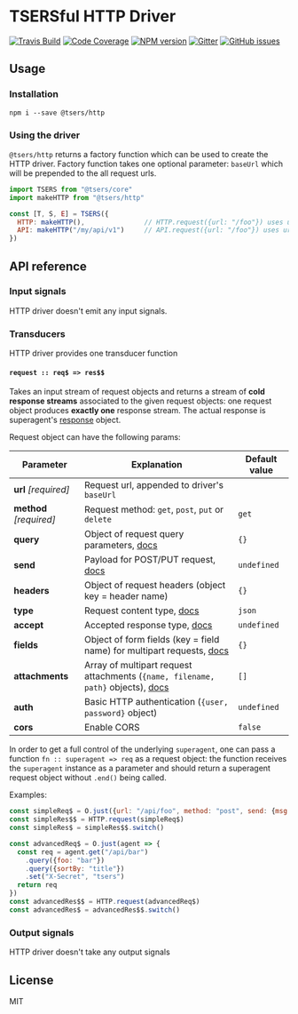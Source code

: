 # TSERSful HTTP Driver

[![Travis Build](https://img.shields.io/travis/tsers-js/http/master.svg?style=flat-square)](https://travis-ci.org/tsers-js/http)
[![Code Coverage](https://img.shields.io/codecov/c/github/tsers-js/http/master.svg?style=flat-square)](https://codecov.io/github/tsers-js/http)
[![NPM version](https://img.shields.io/npm/v/@tsers/http.svg?style=flat-square)](https://www.npmjs.com/package/@tsers/http)
[![Gitter](https://img.shields.io/gitter/room/tsers-js/chat.js.svg?style=flat-square)](https://gitter.im/tsers-js/chat)
[![GitHub issues](https://img.shields.io/badge/issues-%40tsers%2Fcore-blue.svg?style=flat-square)](https://github.com/tsers-js/core/issues)

## Usage

### Installation

```
npm i --save @tsers/http
``` 

### Using the driver

`@tsers/http` returns a factory function which can be used to create
the HTTP driver. Factory function takes one optional parameter: `baseUrl` which
will be prepended to the all request urls. 

```javascript
import TSERS from "@tsers/core"
import makeHTTP from "@tsers/http"

const [T, S, E] = TSERS({
  HTTP: makeHTTP(),               // HTTP.request({url: "/foo"}) uses url "/foo"
  API: makeHTTP("/my/api/v1")     // API.request({url: "/foo"}) uses url "/my/api/v1/foo"
})
```

## API reference

### Input signals

HTTP driver doesn't emit any input signals.

### Transducers

HTTP driver provides one transducer function

#### `request :: req$ => res$$` 

Takes an input stream of request objects and returns a stream of **cold 
response streams** associated to the given request objects: one request 
object produces **exactly one** response stream. The actual response
is superagent's [response](https://visionmedia.github.io/superagent/#response-properties) 
object.

Request object can have the following params:

Parameter | Explanation | Default value |
----------|-------------|---------------
| **url** *[required]* | Request url, appended to driver's `baseUrl` | | 
| **method** *[required]* | Request method: `get`, `post`, `put` or `delete` | `get` | 
| **query** | Object of request query parameters, [docs](https://visionmedia.github.io/superagent/#get-requests) | `{}` |
| **send** | Payload for POST/PUT request, [docs](https://visionmedia.github.io/superagent/#post-/-put-requests) | `undefined`  |
| **headers** | Object of request headers (object key = header name) | `{}`  |
| **type** | Request content type, [docs](https://visionmedia.github.io/superagent/#setting-the-content-type) | `json`  |
| **accept** | Accepted response type, [docs](https://visionmedia.github.io/superagent/#setting-accept) | `undefined`  |
| **fields** | Object of form fields (key = field name) for multipart requests, [docs](https://visionmedia.github.io/superagent/#multipart-requests) | `{}` |
| **attachments** | Array of multipart request attachments (`{name, filename, path}` objects), [docs](https://visionmedia.github.io/superagent/#multipart-requests) | `[]`  |
| **auth** | Basic HTTP authentication (`{user, password}` object) | `undefined`  |
| **cors** | Enable CORS | `false`  |

In order to get a full control of the underlying `superagent`, one can pass a
function `fn :: superagent => req`  as a request object: the function receives
the `superagent` instance as a parameter and should return a superagent request 
object without `.end()` being called.

Examples:
```javascript
const simpleReq$ = O.just({url: "/api/foo", method: "post", send: {msg: "tsers!"}})
const simpleRes$$ = HTTP.request(simpleReq$)
const simpleRes$ = simpleRes$$.switch()

const advancedReq$ = O.just(agent => {
  const req = agent.get("/api/bar")
    .query({foo: "bar"})
    .query({sortBy: "title"})
    .set("X-Secret", "tsers")
  return req
})
const advancedRes$$ = HTTP.request(advancedReq$)
const advancedRes$ = advancedRes$$.switch()
```

### Output signals

HTTP driver doesn't take any output signals

## License

MIT

